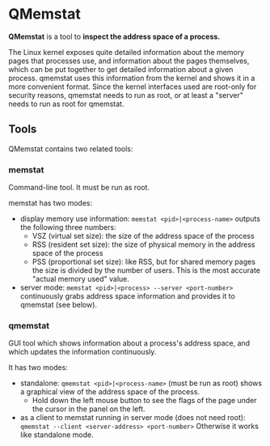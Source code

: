 # QMemstat

**QMemstat** is a tool to **inspect the address space of a process.**

The Linux kernel exposes quite detailed information about the memory pages
that processes use, and information about the pages themselves, which can
be put together to get detailed information about a given process.
qmemstat uses this information from the kernel and shows it in a more
convenient format.
Since the kernel interfaces used are root-only for security reasons,
qmemstat needs to run as root, or at least a "server" needs to run as root
for qmemstat.

## Tools

QMemstat contains two related tools:

### memstat

Command-line tool. It must be run as root.

memstat has two modes:

- display memory use information: `memstat <pid>|<process-name>`
  outputs the following three numbers:
    - VSZ (virtual set size): the size of the address space of the process
    - RSS (resident set size): the size of physical memory in the address
      space of the process
    - PSS (proportional set size): like RSS, but for shared memory pages
      the size is divided by the number of users. This is the most accurate
      "actual memory used" value.
- server mode: `memstat <pid>|<process> --server <port-number>`
  continuously grabs address space information and provides
  it to qmemstat (see below).

### qmemstat

GUI tool which shows information about a process's address space, and
which updates the information continuously.

It has two modes:

- standalone: `qmemstat <pid>|<process-name>` (must be run as root)
  shows a graphical view of the address space of the process. 
    - Hold down
      the left mouse button to see the flags of the page under the cursor
      in the panel on the left.
- as a client to memstat running in server mode (does not need root):
  `qmemstat --client <server-address> <port-number>`
  Otherwise it works like standalone mode.
